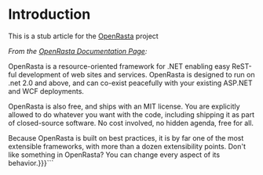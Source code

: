 # Introduction #
This is a stub article for the [OpenRasta](http://trac.caffeine-it.com/openrasta) project


_From the [OpenRasta Documentation Page](http://trac.caffeine-it.com/openrasta/wiki/Doc):_

OpenRasta is a resource-oriented framework for .NET enabling easy ReST-ful development of web sites and services. OpenRasta is designed to run on .net 2.0 and above, and can co-exist peacefully with your existing ASP.NET and WCF deployments.

OpenRasta is also free, and ships with an MIT license. You are explicitly allowed to do whatever you want with the code, including shipping it as part of closed-source software. No cost involved, no hidden agenda, free for all.

Because OpenRasta is built on best practices, it is by far one of the most extensible frameworks, with more than a dozen extensibility points. Don't like something in OpenRasta? You can change every aspect of its behavior.}}}```